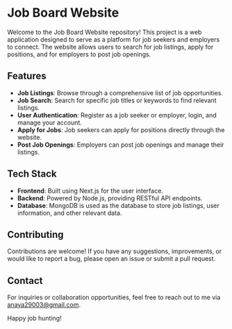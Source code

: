 # Job Board Website

Welcome to the Job Board Website repository! This project is a web application designed to serve as a platform for job seekers and employers to connect. The website allows users to search for job listings, apply for positions, and for employers to post job openings.

## Features

- **Job Listings**: Browse through a comprehensive list of job opportunities.
- **Job Search**: Search for specific job titles or keywords to find relevant listings.
- **User Authentication**: Register as a job seeker or employer, login, and manage your account.
- **Apply for Jobs**: Job seekers can apply for positions directly through the website.
- **Post Job Openings**: Employers can post job openings and manage their listings.

## Tech Stack

- **Frontend**: Built using Next.js for the user interface.
- **Backend**: Powered by Node.js, providing RESTful API endpoints.
- **Database**: MongoDB is used as the database to store job listings, user information, and other relevant data.


## Contributing

Contributions are welcome! If you have any suggestions, improvements, or would like to report a bug, please open an issue or submit a pull request.

## Contact

For inquiries or collaboration opportunities, feel free to reach out to me via anaya29003@gmail.com.

Happy job hunting!


